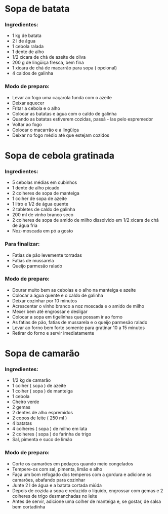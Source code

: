 # Sopa de batata

### Ingredientes:

* 1 kg de batata
* 2 l de água
* 1 cebola ralada
* 1 dente de alho
* 1/2 xícara de chá de azeite de oliva
* 200 g de lingüiça fresca, bem fina
* 1 xícara de chá de macarrão para sopa ( opcional)
* 4 caldos de galinha

### Modo de preparo:

* Levar ao fogo uma caçarola funda com o azeite
* Deixar aquecer
* Fritar a cebola e o alho
* Colocar as batatas e água com o caldo de galinha
* Quando as batatas estiverem cozidas, passá - las pelo espremedor
* Voltar ao fogo
* Colocar o macarrão e a lingüiça
* Deixar no fogo médio até que estejam cozidos

# Sopa de cebola gratinada

### Ingredientes:

* 5 cebolas médias em cubinhos
* 1 dente de alho picado
* 2 colheres de sopa de manteiga
* 1 colher de sopa de azeite
* 1 litro e 1/2 de água quente
* 2 tabletes de caldo de galinha
* 200 ml de vinho branco seco
* 2 colheres de sopa de amido de milho dissolvido em 1/2 xicara de chá de água fria
* Noz-moscada em pó a gosto

### Para finalizar:

* Fatias de pão levemente torradas
* Fatias de mussarela
* Queijo parmesão ralado

### Modo de preparo:

* Dourar muito bem as cebolas e o alho na manteiga e azeite
* Colocar a água quente e o caldo de galinha
* Deixar cozinhar por 10 minutos
* Acrescentar o vinho branco a noz moscada e o amido de milho
* Mexer bem até engrossar e desligar
* Colocar a sopa em tigelinhas que possam ir ao forno
* As fatias de pão, fatias de mussarela e o queijo parmesão ralado
* Levar ao forno bem forte somente para gratinar 10 a 15 minutos
* Retirar do forno e servir imediatamente

# Sopa de camarão

### Ingredientes:

* 1/2 kg de camarão
* 1 colher ( sopa ) de azeite
* 1 colher ( sopa ) de manteiga
* 1 cebola
* Cheiro verde
* 2 gemas
* 2 dentes de alho espremidos
* 2 copos de leite ( 250 ml )
* 4 batatas
* 4 colheres ( sopa ) de milho em lata
* 2 colheres ( sopa ) de farinha de trigo
* Sal, pimenta e suco de limão

### Modo de preparo:

* Corte os camarões em pedaços quando meio congelados
* Tempere-os com sal, pimenta, limão e alho
* Faça um bom refogado dos temperos com a gordura e adicione os camarões, abafando para cozinhar
* Junte 2 l de água e a batata cortada miúda
* Depois de cozida a sopa e reduzido o líquido, engrossar com gemas e 2 colheres de trigo desmanchadas no leite
* Antes de servir, adicione uma colher de manteiga e, se gostar, de salsa bem cortadinha